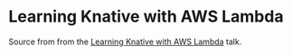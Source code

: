 # Learning Knative with AWS Lambda 
Source from from the [Learning Knative with AWS Lambda](https://speakerdeck.com/jonatasbaldin/learning-knative-with-aws-lambda) talk.
